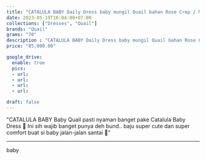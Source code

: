 ```yaml
---
title: "CATALULA BABY Daily Dress baby mungil Quail bahan Rose Crep / Mango Strech"
date: 2023-05-19T16:04:08+07:00
collections: ["Dresses", "Quail"]
brands: "Quail"
grams: "70"
description : "CATALULA BABY Daily Dress baby mungil Quail bahan Rose Crep / Mango Strech"
price: "85,000.00"

google_drive:
  enable: true
  pics:
  - url: 
  - url: 
  - url: 
  - url: 

draft: false
---
```


"CATALULA BABY 
Baby Quail pasti nyaman banget pake Catalula Baby Dress 💙 Ini sih wajib banget punya deh bund.. baju super cute dan super comfort buat si baby jalan-jalan santai 🥰"

---    
   baby   
